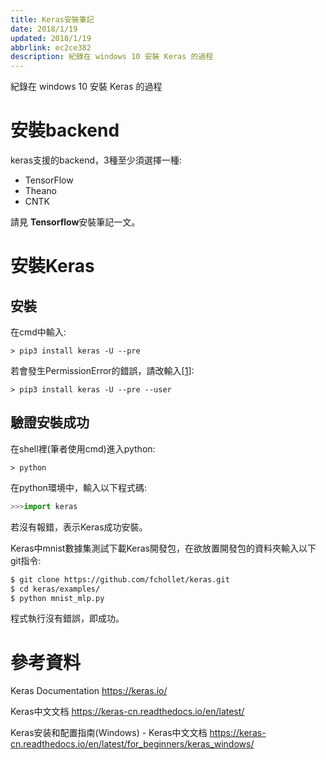 ```yaml
---
title: Keras安裝筆記
date: 2018/1/19
updated: 2018/1/19
abbrlink: ec2ce382
description: 紀錄在 windows 10 安裝 Keras 的過程
---
```

紀錄在 windows 10 安裝 Keras 的過程
<!--more-->
# 安裝backend

keras支援的backend，3種至少須選擇一種:

* TensorFlow
* Theano
* CNTK

請見 **Tensorflow**安裝筆記一文。

# 安裝Keras

## 安裝

在cmd中輸入:
```shell
> pip3 install keras -U --pre
```
若會發生PermissionError的錯誤，請改輸入[[1]]:
```shell
> pip3 install keras -U --pre --user
```
## 驗證安裝成功

在shell裡(筆者使用cmd)進入python:
```shell
> python
```

在python環境中，輸入以下程式碼:
```python
>>>import keras
```
若沒有報錯，表示Keras成功安裝。

Keras中mnist數據集測試下載Keras開發包，在欲放置開發包的資料夾輸入以下git指令:
```bash
$ git clone https://github.com/fchollet/keras.git
$ cd keras/examples/
$ python mnist_mlp.py
```
程式執行沒有錯誤，即成功。

# 參考資料

[1]: http://blog.csdn.net/stevenkwong/article/details/68489870  "windows下pip报PermissionError解决方案 - CSDN博客"

Keras Documentation
<https://keras.io/>

Keras中文文档
<https://keras-cn.readthedocs.io/en/latest/>

Keras安装和配置指南(Windows) - Keras中文文档
<https://keras-cn.readthedocs.io/en/latest/for_beginners/keras_windows/>

<!--stackedit_data:
eyJoaXN0b3J5IjpbMTExNjQyNjM0OF19
-->